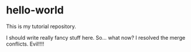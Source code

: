 # hello-world
This is my tutorial repository.


I should write really fancy stuff here.
So... what now?
I resolved the merge conflicts.
Evil!!!!